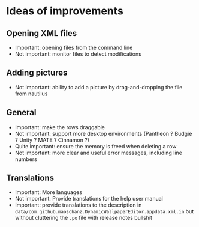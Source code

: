 # Ideas of improvements

## Opening XML files

- Important: opening files from the command line
- Not important: monitor files to detect modifications

## Adding pictures

- Not important: ability to add a picture by drag-and-dropping the file from nautilus

## General

- Important: make the rows draggable
- Not important: support more desktop environments (Pantheon ? Budgie ? Unity ? MATE ? Cinnamon ?)
- Quite important: ensure the memory is freed when deleting a row
- Not important: more clear and useful error messages, including line numbers

## Translations

- Important: More languages
- Not important: Provide translations for the help user manual
- Important: provide translations to the description in `data/com.github.maoschanz.DynamicWallpaperEditor.appdata.xml.in` but without cluttering the `.po` file with release notes bullshit

